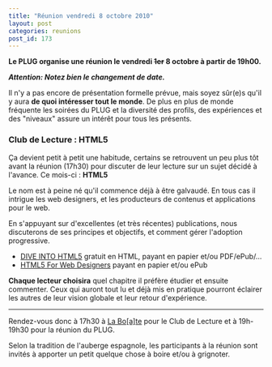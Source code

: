 ```yaml
---
title: "Réunion vendredi 8 octobre 2010"
layout: post
categories: reunions
post_id: 173
---
```

**Le PLUG organise une réunion le vendredi  <del>1er</del> 8 octobre à partir de 19h00.**

**_Attention: Notez bien le changement de date._**

Il n'y a pas encore de présentation formelle prévue, mais soyez sûr(e)s qu'il y aura **de quoi intéresser tout le monde**. De plus en plus de monde fréquente les soirées du PLUG et la diversité des profils, des expériences et des "niveaux" assure un intérêt pour tous les présents.

### Club de Lecture : HTML5

Ça devient petit à petit une habitude, certains se retrouvent un peu plus tôt avant la réunion (17h30) pour discuter de leur lecture sur un sujet décidé à l'avance. Ce mois-ci : **HTML5**

Le nom est à peine né qu'il commence déjà à être galvaudé. En tous cas il intrigue les web designers, et les producteurs de contenus et applications pour le web.

En s'appuyant sur d'excellentes (et très récentes) publications, nous discuterons de ses principes et objectifs, et comment gérer l'adoption progressive.

* [DIVE INTO HTML5](http://diveintohtml5.org/) gratuit en HTML, payant en papier et/ou PDF/ePub/…
* [HTML5 For Web Designers](http://books.alistapart.com/products/html5-for-web-designers) payant en papier et/ou ePub

**Chaque lecteur choisira** quel chapitre il préfère étudier et ensuite commenter. Ceux qui auront tout lu et déjà mis en pratique pourront éclairer les autres de leur vision globale et leur retour d'expérience.

----
Rendez-vous donc à 17h30 à [La Bo\[a\]te](http://laboate.com/) pour le Club de Lecture et à 19h-19h30 pour la réunion du PLUG. 

Selon la tradition de l'auberge espagnole, les participants à la réunion sont invités à apporter un petit quelque chose à boire et/ou à grignoter.
